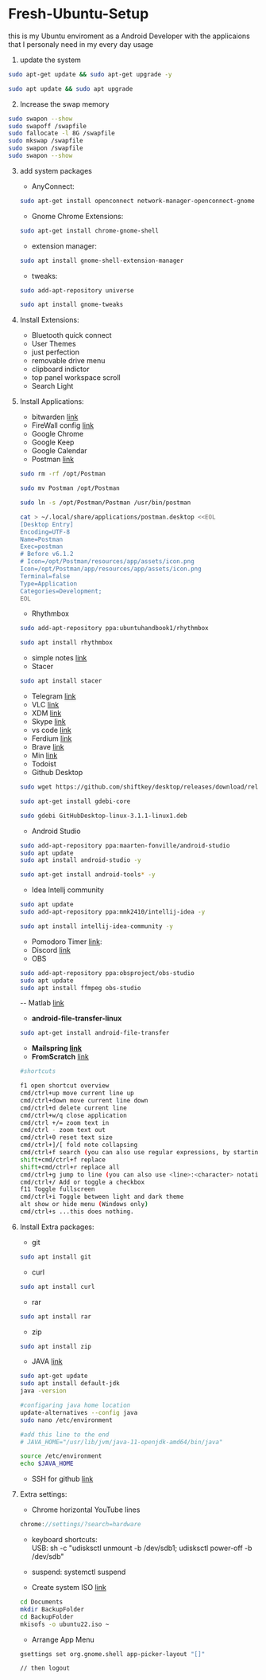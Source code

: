 # Fresh-Ubuntu-Setup

this is my Ubuntu enviroment as a Android Developer with the applicaions
that I personaly need in my every day usage 

1. update the system

```bash
sudo apt-get update && sudo apt-get upgrade -y

sudo apt update && sudo apt upgrade
```

2. Increase the swap memory

```bash
sudo swapon --show
sudo swapoff /swapfile
sudo fallocate -l 8G /swapfile
sudo mkswap /swapfile
sudo swapon /swapfile
sudo swapon --show
```

3. add system packages
    - AnyConnect:
    
    ```bash
    sudo apt-get install openconnect network-manager-openconnect-gnome
    ```
    
    - Gnome Chrome Extensions:
    
    ```bash
    sudo apt-get install chrome-gnome-shell
    ```
    
    - extension manager:
    
    ```bash
    sudo apt install gnome-shell-extension-manager
    ```
    
    - tweaks:
    
    ```bash
    sudo add-apt-repository universe
    
    sudo apt install gnome-tweaks
    ```
    

4. Install Extensions:
    - Bluetooth quick connect
    - User Themes
    - just perfection
    - removable drive menu
    - clipboard indictor
    - top panel workspace scroll
    - Search Light

5. Install Applications:
    - bitwarden [link](https://vault.bitwarden.com/download/?app=desktop&platform=linux&variant=deb)
    - FireWall config [link](https://costales.github.io/projects/gufw/)
    - Google Chrome
    - Google Keep
    - Google Calendar
    - Postman [link](https://dl.pstmn.io/download/latest/linux_64)
    
    ```bash
    sudo rm -rf /opt/Postman
    
    sudo mv Postman /opt/Postman
    
    sudo ln -s /opt/Postman/Postman /usr/bin/postman
    
    cat > ~/.local/share/applications/postman.desktop <<EOL
    [Desktop Entry]
    Encoding=UTF-8
    Name=Postman
    Exec=postman
    # Before v6.1.2
    # Icon=/opt/Postman/resources/app/assets/icon.png
    Icon=/opt/Postman/app/resources/app/assets/icon.png
    Terminal=false
    Type=Application
    Categories=Development;
    EOL
    ```
    
    - Rhythmbox
    
    ```bash
    sudo add-apt-repository ppa:ubuntuhandbook1/rhythmbox
    
    sudo apt install rhythmbox
    ```
    
    - simple notes [link](https://github.com/Automattic/simplenote-electron/releases/download/v2.21.0/Simplenote-linux-2.21.0-amd64.deb)
    - Stacer
    
    ```bash
    sudo apt install stacer
    ```
    
    - Telegram [link](https://telegram.org/dl/desktop/linux)
    - VLC [link](apt://vlc)
    - XDM [link](https://github.com/subhra74/xdm/releases/download/7.2.11/xdm-setup-7.2.11.tar.xz)
    - Skype [link](https://go.skype.com/skypeforlinux-64.deb)
    - vs code [link](https://az764295.vo.msecnd.net/stable/92da9481c0904c6adfe372c12da3b7748d74bdcb/code_1.76.0-1677667493_amd64.deb)
    - Ferdium [link](https://objects.githubusercontent.com/github-production-release-asset-2e65be/481432086/558d5a8c-e448-4bd4-afa4-b4667fe10ddd?X-Amz-Algorithm=AWS4-HMAC-SHA256&X-Amz-Credential=AKIAIWNJYAX4CSVEH53A%2F20230306%2Fus-east-1%2Fs3%2Faws4_request&X-Amz-Date=20230306T050907Z&X-Amz-Expires=300&X-Amz-Signature=350a6bd08064befe4a96b67ca5317716dbbeea6b9aab456b36cf396f37e7fdc2&X-Amz-SignedHeaders=host&actor_id=0&key_id=0&repo_id=481432086&response-content-disposition=attachment%3B%20filename%3DFerdium-linux-6.2.4-amd64.deb&response-content-type=application%2Foctet-stream)
    - Brave [link](https://brave.com/linux/#debian-ubuntu-mint)
    - Min [link](https://github.com/minbrowser/min/releases/download/v1.27.0/min-1.27.0-amd64.deb)
    - Todoist
    - Github Desktop
    
    ```bash
    sudo wget https://github.com/shiftkey/desktop/releases/download/release-3.1.1-linux1/GitHubDesktop-linux-3.1.1-linux1.deb
    
    sudo apt-get install gdebi-core
    
    sudo gdebi GitHubDesktop-linux-3.1.1-linux1.deb
    ```
    
    - Android Studio
    
    ```bash
    sudo add-apt-repository ppa:maarten-fonville/android-studio
    sudo apt update
    sudo apt install android-studio -y
    
    sudo apt-get install android-tools* -y
    ```
    
    - Idea Intellj community
    
    ```bash
    sudo apt update
    sudo add-apt-repository ppa:mmk2410/intellij-idea -y
    
    sudo apt install intellij-idea-community -y
    ```
    
    - Pomodoro Timer [link](https://github.com/roldanjr/pomatez/releases/download/v1.2.2/Pomatez-v1.2.2-linux.deb):
    - Discord [link](https://discord.com/api/download?platform=linux&format=deb)
    - OBS
    
    ```bash
    sudo add-apt-repository ppa:obsproject/obs-studio
    sudo apt update
    sudo apt install ffmpeg obs-studio
    ```
    
    -- Matlab [link](https://medium.com/@lh.long/install-matlab-r2018b-on-ubuntu-9d00062a4911)
    - **android-file-transfer-linux**
    
    ```bash
    sudo apt-get install android-file-transfer
    ```
    
    - **Mailspring [link](https://updates.getmailspring.com/download?platform=linuxDeb)**
    - **FromScratch**  [link](https://github.com/Kilian/fromscratch/releases/download/v1.4.3/FromScratch_1.4.3_amd64.deb)
    
    ```bash
    #shortcuts
    
    f1 open shortcut overview
    cmd/ctrl+up move current line up
    cmd/ctrl+down move current line down
    cmd/ctrl+d delete current line
    cmd/ctrl+w/q close application
    cmd/ctrl +/= zoom text in
    cmd/ctrl - zoom text out
    cmd/ctrl+0 reset text size
    cmd/ctrl+]/[ fold note collapsing
    cmd/ctrl+f search (you can also use regular expressions, by starting and ending with a /)
    shift+cmd/ctrl+f replace
    shift+cmd/ctrl+r replace all
    cmd/ctrl+g jump to line (you can also use <line>:<character> notation, or go relative lines with +<line> and -<line>)
    cmd/ctrl+/ Add or toggle a checkbox
    f11 Toggle fullscreen
    cmd/ctrl+i Toggle between light and dark theme
    alt show or hide menu (Windows only)
    cmd/ctrl+s ...this does nothing.
    ```
    
6. Install Extra packages:
    - git    
    ```bash
    sudo apt install git
    ```

    - curl        
    ```bash
    sudo apt install curl
    ```    
    - rar
        
    ```bash
    sudo apt install rar
    ```    
    - zip    
    ```bash
    sudo apt install zip
    ```
        
    - JAVA  [link](https://www.theserverside.com/blog/Coffee-Talk-Java-News-Stories-and-Opinions/How-do-I-install-Java-on-Ubuntu)    
    ```bash
    sudo apt-get update
    sudo apt install default-jdk
    java -version

    #configaring java home location
    update-alternatives --config java
    sudo nano /etc/environment

    #add this line to the end 
    # JAVA_HOME="/usr/lib/jvm/java-11-openjdk-amd64/bin/java"

    source /etc/environment
    echo $JAVA_HOME
    ```
        
    - SSH for github [link](https://docs.github.com/en/authentication/connecting-to-github-with-ssh/generating-a-new-ssh-key-and-adding-it-to-the-ssh-agent)
        


7. Extra settings:

    - Chrome horizontal YouTube lines

    ```jsx
    chrome://settings/?search=hardware
    ```

    - keyboard shortcuts:   
    USB: sh -c "udisksctl unmount -b /dev/sdb1; udisksctl power-off -b /dev/sdb"
        
    - suspend: systemctl suspend
        
    - Create system ISO [link](https://itslinuxfoss.com/how-to-create-an-iso-from-current-installation-in-ubuntu-22-04/)
    
    ```bash
    cd Documents
    mkdir BackupFolder
    cd BackupFolder
    mkisofs -o ubuntu22.iso ~
    ```
    
    - Arrange App Menu
    ```bash
    gsettings set org.gnome.shell app-picker-layout "[]"
    
    // then logout
    ```